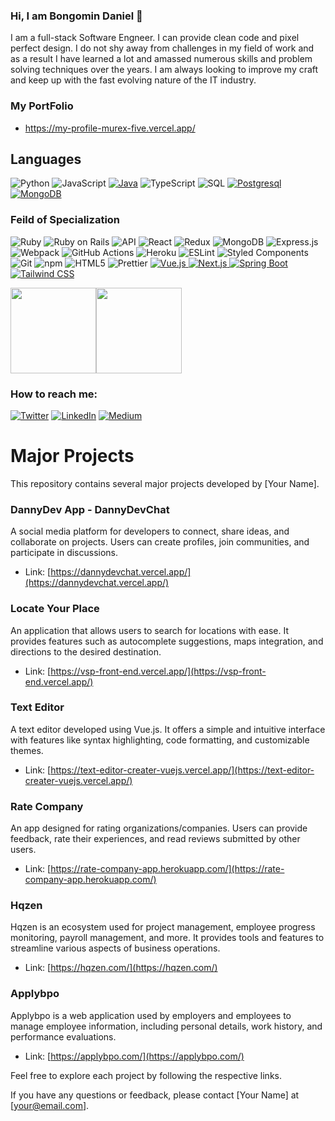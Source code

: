 ### Hi, I am Bongomin Daniel 👋

I am a full-stack Software Engneer. I can provide clean code and pixel perfect design. I do not shy away from challenges in my field of work and as a result I have learned a lot and amassed numerous skills and problem solving techniques over the years. I am always looking to improve my craft and keep up with the fast evolving nature of the IT industry.

### My PortFolio
- https://my-profile-murex-five.vercel.app/

## Languages

![Python](https://img.shields.io/badge/-Python-000?&logo=Python)
![JavaScript](https://img.shields.io/badge/-JavaScript-000?&logo=JavaScript)
[![Java](https://img.shields.io/badge/-Java-007396?logo=java&logoColor=white)](https://www.java.com/)
![TypeScript](https://img.shields.io/badge/-TypeScript-000?&logo=TypeScript)
![SQL](https://img.shields.io/badge/-SQL-000?&logo=MySQL)
[![Postgresql](https://img.shields.io/badge/-SQL-336791?logo=PostgreSQL&logoColor=white)](https://www.postgresql.org/)
[![MongoDB](https://img.shields.io/badge/-MongoDB-47A248?logo=MongoDB&logoColor=white)](https://www.mongodb.com/)


### Feild of Specialization
<p>
  <img alt="Ruby" src="https://img.shields.io/badge/-Ruby-430098?style=flat-square&logo=ruby&logoColor=white" />
  <img alt="Ruby on Rails" src="https://img.shields.io/badge/-Rails-45b8d8?style=flat-square&logo=ruby-on-rails&logoColor=white" />
  <img alt="API" src="https://img.shields.io/badge/-API-F7B93E?style=flat-square&logo=api&logoColor=white" />
  <img alt="React" src="https://img.shields.io/badge/-React-8DD6F9?style=flat-square&logo=react&logoColor=white" />
  <img alt="Redux" src="https://img.shields.io/badge/-Redux-764ABC?style=flat-square&logo=redux&logoColor=white" />
  <img alt="MongoDB" src="https://img.shields.io/badge/-MongoDB-13aa52?style=flat-square&logo=mongodb&logoColor=white" href="https://www.mongodb.com/" />
  <img alt="Express.js" src="https://img.shields.io/badge/-Express.js-CB3837?style=flat-square&logo=express&logoColor=white" />
  <img alt="Webpack" src="https://img.shields.io/badge/-Webpack-8DD6F9?style=flat-square&logo=webpack&logoColor=white" />
  <img alt="GitHub Actions" src="https://img.shields.io/badge/-GitHub_Actions-2088FF?style=flat-square&logo=github-actions&logoColor=white" />
  <img alt="Heroku" src="https://img.shields.io/badge/-Heroku-430098?style=flat-square&logo=heroku&logoColor=white" />
  <img alt="ESLint" src="https://img.shields.io/badge/-ESLint-43853d?style=flat-square&logo=eslint&logoColor=white" />
  <img alt="Styled Components" src="https://img.shields.io/badge/-Styled_Components-db7092?style=flat-square&logo=styled-components&logoColor=white" />
  <img alt="Git" src="https://img.shields.io/badge/-Git-F05032?style=flat-square&logo=git&logoColor=white" />
  <img alt="npm" src="https://img.shields.io/badge/-NPM-CB3837?style=flat-square&logo=npm&logoColor=white" />
  <img alt="HTML5" src="https://img.shields.io/badge/-HTML5-E34F26?style=flat-square&logo=html5&logoColor=white" />
  <img alt="Prettier" src="https://img.shields.io/badge/-Prettier-F7B93E?style=flat-square&logo=prettier&logoColor=white" />
  <a href="https://vuejs.org/" target="_blank">
    <img alt="Vue.js" src="https://img.shields.io/badge/-Vue.js-4FC08D?style=flat-square&logo=vue-dot-js&logoColor=white" />
  </a>
  <a href="https://nextjs.org/" target="_blank">
    <img alt="Next.js" src="https://img.shields.io/badge/-Next.js-000000?style=flat-square&logo=next-dot-js&logoColor=white" />
  </a>
  <a href="https://spring.io/projects/spring-boot" target="_blank">
    <img alt="Spring Boot" src="https://img.shields.io/badge/-Spring_Boot-6DB33F?style=flat-square&logo=spring-boot&logoColor=white" />
  </a>
  <a href="https://tailwindcss.com/" target="_blank">
    <img alt="Tailwind CSS" src="https://img.shields.io/badge/-Tailwind_CSS-38B2AC?style=flat-square&logo=tailwind-css&logoColor=white" />
  </a>
</p>

<a href="https://my-profile-murex-five.vercel.app/"><img height="137px" src="https://github-readme-stats.vercel.app/api?username=adamalston&hide_title=true&hide_border=true&show_icons=true&include_all_commits=true&count_private=true&line_height=21&text_color=000&icon_color=000&bg_color=0,ea6161,ffc64d,fffc4d,52fa5a&theme=graywhite" /><!-- wi*quL3fcV --><img height="137px" src="https://github-readme-stats.vercel.app/api/top-langs/?username=adamalston&hide=html&hide_title=true&hide_border=true&layout=compact&langs_count=6&exclude_repo=comp426,Redventures-Movie-Quotes&text_color=000&icon_color=fff&bg_color=0,52fa5a,4dfcff,c64dff&theme=graywhite" /></a>


<h3>How to reach me: </h3>
<p><a href="https://twitter.com/kicdan" target="_blank"><img alt="Twitter" src="https://img.shields.io/badge/twitter-%231DA1F2.svg?&style=for-the-badge&logo=twitter&logoColor=white" /></a> <a href="https://www.linkedin.com/in/daniel-bongomin" target="_blank"><img alt="LinkedIn" src="https://img.shields.io/badge/linkedin-%230077B5.svg?&style=for-the-badge&logo=linkedin&logoColor=white" /></a> <a href="" target="_blank"><img alt="Medium" src="https://img.shields.io/badge/medium-%2312100E.svg?&style=for-the-badge&logo=medium&logoColor=white" /></a>
</p>

<!--
**bongomin/bongomin** is a ✨ _special_ ✨ repository because its `README.md` (this file) appears on your GitHub profile.


Here are some ideas to get you started:

- 🔭 I’m currently working on ...
- 🌱 I’m currently learning ...
- 👯 I’m looking to collaborate on ...
- 🤔 I’m looking for help with ...
- 💬 Ask me about ...
- 📫 How to reach me: ...
- 😄 Pronouns: ...
- ⚡ Fun fact: ...
-->

# Major Projects

This repository contains several major projects developed by [Your Name].

### DannyDev App - DannyDevChat

A social media platform for developers to connect, share ideas, and collaborate on projects. Users can create profiles, join communities, and participate in discussions.

- Link: [https://dannydevchat.vercel.app/](https://dannydevchat.vercel.app/)

### Locate Your Place

An application that allows users to search for locations with ease. It provides features such as autocomplete suggestions, maps integration, and directions to the desired destination.

- Link: [https://vsp-front-end.vercel.app/](https://vsp-front-end.vercel.app/)

### Text Editor

A text editor developed using Vue.js. It offers a simple and intuitive interface with features like syntax highlighting, code formatting, and customizable themes.

- Link: [https://text-editor-creater-vuejs.vercel.app/](https://text-editor-creater-vuejs.vercel.app/)

### Rate Company

An app designed for rating organizations/companies. Users can provide feedback, rate their experiences, and read reviews submitted by other users.

- Link: [https://rate-company-app.herokuapp.com/](https://rate-company-app.herokuapp.com/)

### Hqzen

Hqzen is an ecosystem used for project management, employee progress monitoring, payroll management, and more. It provides tools and features to streamline various aspects of business operations.

- Link: [https://hqzen.com/](https://hqzen.com/)

### Applybpo

Applybpo is a web application used by employers and employees to manage employee information, including personal details, work history, and performance evaluations.

- Link: [https://applybpo.com/](https://applybpo.com/)

Feel free to explore each project by following the respective links.

If you have any questions or feedback, please contact [Your Name] at [your@email.com].


